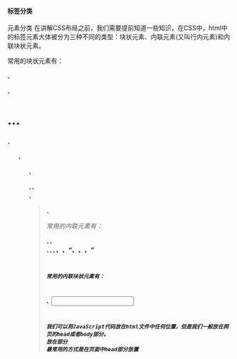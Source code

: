 #### 标签分类

元素分类
在讲解CSS布局之前，我们需要提前知道一些知识，在CSS中，html中的标签元素大体被分为三种不同的类型：块状元素、内联元素(又叫行内元素)和内联块状元素。

常用的块状元素有：

<div>、<p>、<h1>...<h6>、<ol>、<ul>、<dl>、<table>、<address>、<blockquote> 、<form>

常用的内联元素有：

<a>、<span>、<br>、<i>、<em>、<strong>、<label>、<q>、<var>、<cite>、<code>

常用的内联块状元素有：

<img>、<input>


我们可以将JavaScript代码放在html文件中任何位置，但是我们一般放在网页的head或者body部分。
放在<head>部分
最常用的方式是在页面中head部分放置<script>元素，浏览器解析head部分就会执行这个代码，然后才解析页面的其余部分。
放在<body>部分
JavaScript代码在网页读取到该语句的时候就会执行。


网站性能优化-将Script放到HTML文件中尽量靠近尾部（将Script放在页面底部）

注意：Button的Click事件需要调用js文件中的某个函数，如果Script都被放到HTML文件的最后的话，button这个element会在script下载完成之前被render出来，如果此时用户点击了这个button，就一定会出现一个Script error。

解决方法：

1，将Script放在合适的，尽量靠近尾部的地方；

2，为所有的js文件中需要被调用的函数，在HTML中实现一个空函数（放在靠前的位置），这样当页面需要的js文件没有download完成时，用户点击按钮等操作之后出发一个空函数



